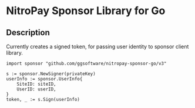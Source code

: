 # NitroPay Sponsor Library for Go

## Description

Currently creates a signed token, for passing user identity to sponsor client library.

```golang
import sponsor "github.com/ggsoftware/nitropay-sponsor-go/v3"

s := sponsor.NewSigner(privateKey)
userInfo := sponsor.UserInfo{
    SiteID: siteID,
    UserID: userID,
}
token, _ := s.Sign(userInfo)
```

